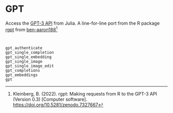 # GPT

Access the [GPT-3 API](https://beta.openai.com/docs/introduction/overview) from Julia. A line-for-line port from the R package [rgpt](https://github.com/ben-aaron188/rgpt) from [ben-aaron188](https://github.com/ben-aaron188)[^1]

```@contents
```



```@docs

gpt_authenticate
gpt_single_completion
gpt_single_embedding
gpt_single_image
gpt_single_image_edit
gpt_completions
gpt_embeddings
gpt
```


[^1]: Kleinberg, B. (2022). rgpt: Making requests from R to the GPT-3 API (Version 0.3) [Computer software]. https://doi.org/10.5281/zenodo.7327667
